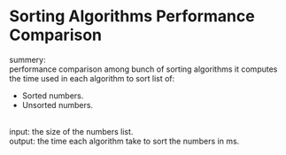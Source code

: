 # Sorting Algorithms Performance Comparison
summery: <br/>
performance comparison among bunch of sorting algorithms it computes <br/>
the time used in each algorithm to sort list of: 
  + Sorted numbers.
  + Unsorted numbers.
 <br/>
input: the size of the numbers list.<br/>
output: the time each algorithm take to sort the numbers in ms.<br/>
